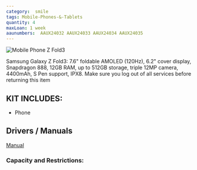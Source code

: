 ```yaml
---
category:  smile
tags: Mobile-Phones-&-Tablets
quantity: 4
maxLoan: 1 week
aaunumbers:  AAUX24032 AAUX24033 AAUX24034 AAUX24035
---
```

![Mobile Phone Z Fold3](https://fdn2.gsmarena.com/vv/pics/samsung/galaxy-z-fold-3-1.jpg)

Samsung Galaxy Z Fold3: 7.6" foldable AMOLED (120Hz), 6.2" cover display, Snapdragon 888, 12GB RAM, up to 512GB storage, triple 12MP camera, 4400mAh, S Pen support, IPX8.  Make sure you log out of all services before returning this item
## KIT INCLUDES:
-  Phone

## Drivers / Manuals
[Manual](https://www.samsung.com/dk/support/model/SM-F926BZKDEUB/#downloads)



### Capacity and Restrictions:
